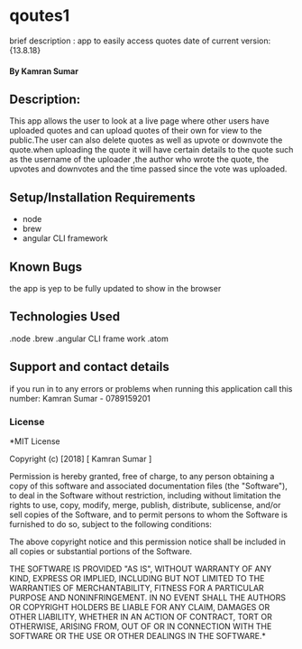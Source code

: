# qoutes1
 brief description :
app to easily access quotes
date of current version:{13.8.18}
#### By **Kamran Sumar**
## Description:
This app allows the user to look at a live page where other users have uploaded quotes and can upload quotes  of their own for view to the public.The user can also delete quotes as well as upvote or downvote the quote.when uploading the quote it will have certain details to the quote such as the username of the uploader ,the author who wrote the quote, the upvotes and downvotes and the time passed since the vote was uploaded.
## Setup/Installation Requirements
* node
* brew
* angular CLI framework
## Known Bugs
the app is yep to be fully updated to show in the browser
## Technologies Used
.node
.brew
.angular CLI frame work
.atom
## Support and contact details
if you run in to any errors or problems when running this application call this number: Kamran Sumar - 0789159201
### License
*MIT License

Copyright (c) [2018] [ Kamran Sumar ]

Permission is hereby granted, free of charge, to any person obtaining a copy
of this software and associated documentation files (the "Software"), to deal
in the Software without restriction, including without limitation the rights
to use, copy, modify, merge, publish, distribute, sublicense, and/or sell
copies of the Software, and to permit persons to whom the Software is
furnished to do so, subject to the following conditions:

The above copyright notice and this permission notice shall be included in all
copies or substantial portions of the Software.

THE SOFTWARE IS PROVIDED "AS IS", WITHOUT WARRANTY OF ANY KIND, EXPRESS OR
IMPLIED, INCLUDING BUT NOT LIMITED TO THE WARRANTIES OF MERCHANTABILITY,
FITNESS FOR A PARTICULAR PURPOSE AND NONINFRINGEMENT. IN NO EVENT SHALL THE
AUTHORS OR COPYRIGHT HOLDERS BE LIABLE FOR ANY CLAIM, DAMAGES OR OTHER
LIABILITY, WHETHER IN AN ACTION OF CONTRACT, TORT OR OTHERWISE, ARISING FROM,
OUT OF OR IN CONNECTION WITH THE SOFTWARE OR THE USE OR OTHER DEALINGS IN THE
SOFTWARE.*
